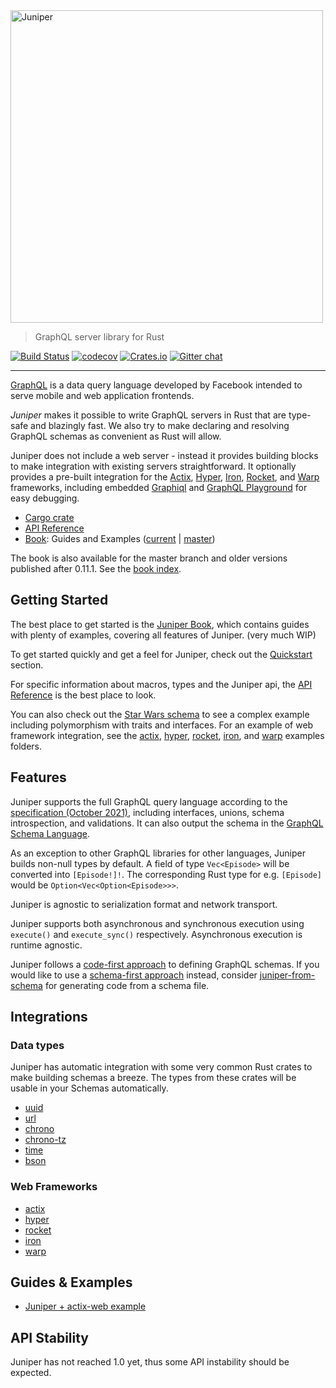 <img src="https://github.com/graphql-rust/juniper/raw/master/assets/logo/juniper-dark-word.png" alt="Juniper" width="500" />

> GraphQL server library for Rust

[![Build Status](https://dev.azure.com/graphql-rust/GraphQL%20Rust/_apis/build/status/graphql-rust.juniper)](https://dev.azure.com/graphql-rust/GraphQL%20Rust/_build/latest?definitionId=1)
[![codecov](https://codecov.io/gh/graphql-rust/juniper/branch/master/graph/badge.svg)](https://codecov.io/gh/graphql-rust/juniper)
[![Crates.io](https://img.shields.io/crates/v/juniper.svg?maxAge=2592000)](https://crates.io/crates/juniper)
[![Gitter chat](https://badges.gitter.im/juniper-graphql/gitter.svg)](https://gitter.im/juniper-graphql)

---

[GraphQL][graphql] is a data query language developed by Facebook intended to
serve mobile and web application frontends.

_Juniper_ makes it possible to write GraphQL servers in Rust that are
type-safe and blazingly fast. We also try to make declaring and resolving
GraphQL schemas as convenient as Rust will allow.

Juniper does not include a web server - instead it provides building blocks to
make integration with existing servers straightforward. It optionally provides a
pre-built integration for the [Actix][actix], [Hyper][hyper], [Iron][iron], [Rocket], and [Warp][warp] frameworks, including
embedded [Graphiql][graphiql] and [GraphQL Playground][playground] for easy debugging.

- [Cargo crate](https://crates.io/crates/juniper)
- [API Reference][docsrs]
- [Book][book]: Guides and Examples ([current][book] | [master][book_master])

The book is also available for the master branch and older versions published after 0.11.1. See the [book index][book_index].


## Getting Started

The best place to get started is the [Juniper Book][book], which contains
guides with plenty of examples, covering all features of Juniper. (very much WIP)

To get started quickly and get a feel for Juniper, check out the
[Quickstart][book_quickstart] section.

For specific information about macros, types and the Juniper api, the
[API Reference][docsrs] is the best place to look.

You can also check out the [Star Wars schema][test_schema_rs] to see a complex
example including polymorphism with traits and interfaces.
For an example of web framework integration,
see the [actix][actix_examples], [hyper][hyper_examples], [rocket][rocket_examples], [iron][iron_examples], and [warp][warp_examples] examples folders.

## Features

Juniper supports the full GraphQL query language according to the
[specification (October 2021)][graphql_spec], including interfaces, unions, schema
introspection, and validations. It can also output the schema in the [GraphQL Schema Language][schema_language].

As an exception to other GraphQL libraries for other languages, Juniper builds
non-null types by default. A field of type `Vec<Episode>` will be converted into
`[Episode!]!`. The corresponding Rust type for e.g. `[Episode]` would be
`Option<Vec<Option<Episode>>>`.

Juniper is agnostic to serialization format and network transport.

Juniper supports both asynchronous and synchronous execution using `execute()` and `execute_sync()` respectively. Asynchronous execution is runtime agnostic.

Juniper follows a [code-first approach][schema_approach] to defining GraphQL schemas. If you would like to use a [schema-first approach][schema_approach] instead, consider [juniper-from-schema][] for generating code from a schema file.

## Integrations

### Data types

Juniper has automatic integration with some very common Rust crates to make
building schemas a breeze. The types from these crates will be usable in
your Schemas automatically.

- [uuid][uuid]
- [url][url]
- [chrono][chrono]
- [chrono-tz][chrono-tz]
- [time][time]
- [bson][bson]

### Web Frameworks

- [actix][actix]
- [hyper][hyper]
- [rocket][rocket]
- [iron][iron]
- [warp][warp]

## Guides & Examples

- [Juniper + actix-web example](https://github.com/actix/examples/tree/master/graphql/juniper)

## API Stability

Juniper has not reached 1.0 yet, thus some API instability should be expected.

[actix]: https://actix.rs/
[graphql]: http://graphql.org
[graphiql]: https://github.com/graphql/graphiql
[playground]: https://github.com/prisma/graphql-playground
[iron]: https://github.com/iron/iron
[graphql_spec]: https://spec.graphql.org/October2021
[schema_language]: https://graphql.org/learn/schema/#type-language
[schema_approach]: https://blog.logrocket.com/code-first-vs-schema-first-development-graphql/
[test_schema_rs]: https://github.com/graphql-rust/juniper/blob/master/juniper/src/tests/fixtures/starwars/schema.rs
[tokio]: https://github.com/tokio-rs/tokio
[actix_examples]: https://github.com/graphql-rust/juniper/tree/master/juniper_actix/examples
[hyper_examples]: https://github.com/graphql-rust/juniper/tree/master/juniper_hyper/examples
[rocket_examples]: https://github.com/graphql-rust/juniper/tree/master/juniper_rocket/examples
[iron_examples]: https://github.com/graphql-rust/juniper/tree/master/juniper_iron/examples
[hyper]: https://hyper.rs
[rocket]: https://rocket.rs
[book]: https://graphql-rust.github.io
[book_master]: https://graphql-rust.github.io/juniper/master
[book_index]: https://graphql-rust.github.io
[book_quickstart]: https://graphql-rust.github.io/quickstart.html
[docsrs]: https://docs.rs/juniper
[warp]: https://github.com/seanmonstar/warp
[warp_examples]: https://github.com/graphql-rust/juniper/tree/master/juniper_warp/examples
[uuid]: https://crates.io/crates/uuid
[url]: https://crates.io/crates/url
[chrono]: https://crates.io/crates/chrono
[chrono-tz]: https://crates.io/crates/chrono-tz
[time]: https://crates.io/crates/time
[bson]: https://crates.io/crates/bson
[juniper-from-schema]: https://github.com/davidpdrsn/juniper-from-schema
